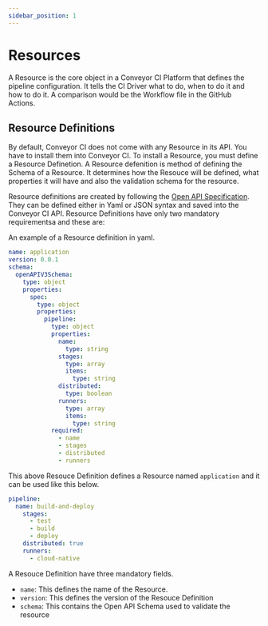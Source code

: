 ```yaml
---
sidebar_position: 1
---
```


# Resources

A Resource is the core object in a Conveyor CI Platform that defines the pipeline configuration. It tells the CI Driver what to do, when to do it and how to do it. A comparison would be the Workflow file in the GitHub Actions.

## Resource Definitions

By default, Conveyor CI does not come with any Resource in its API. You have to install them into Conveyor CI. To install a Resource, you must define a Resource Definetion. A Resource defenition is method of defining the Schema of a Resource. It determines how the Resouce will be defined, what properties it will have and also the validation schema for the resource.

Resource definitions are created by following the [Open API Specification](https://swagger.io/specification/). They can be defined either in Yaml or JSON syntax and saved into the Conveyor CI API. Resource Definitions have only two mandatory requirementsa and these are:

An example of a Resource definition in yaml.

```yml
name: application
version: 0.0.1
schema:
  openAPIV3Schema:
    type: object
    properties:
      spec:
        type: object
        properties:
          pipeline:
            type: object
            properties:
              name:
                type: string
              stages:
                type: array
                items:
                  type: string
              distributed:
                type: boolean
              runners:
                type: array
                items:
                  type: string
            required:
              - name
              - stages
              - distributed
              - runners
```

This above Resouce Definition defines a Resource named `application` and it can be used like this below.

```yml
pipeline:
  name: build-and-deploy
    stages:
      - test
      - build
      - deploy
    distributed: true
    runners:
      - cloud-native
```

A Resouce Definition have three mandatory fields.

- `name`: This defines the name of the Resource.
- `version`: This defines the version of the Resouce Definition
- `schema`: This contains the Open API Schema used to validate the resource